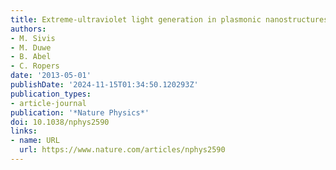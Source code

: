 ```yaml
---
title: Extreme-ultraviolet light generation in plasmonic nanostructures
authors:
- M. Sivis
- M. Duwe
- B. Abel
- C. Ropers
date: '2013-05-01'
publishDate: '2024-11-15T01:34:50.120293Z'
publication_types:
- article-journal
publication: '*Nature Physics*'
doi: 10.1038/nphys2590
links:
- name: URL
  url: https://www.nature.com/articles/nphys2590
---
```

